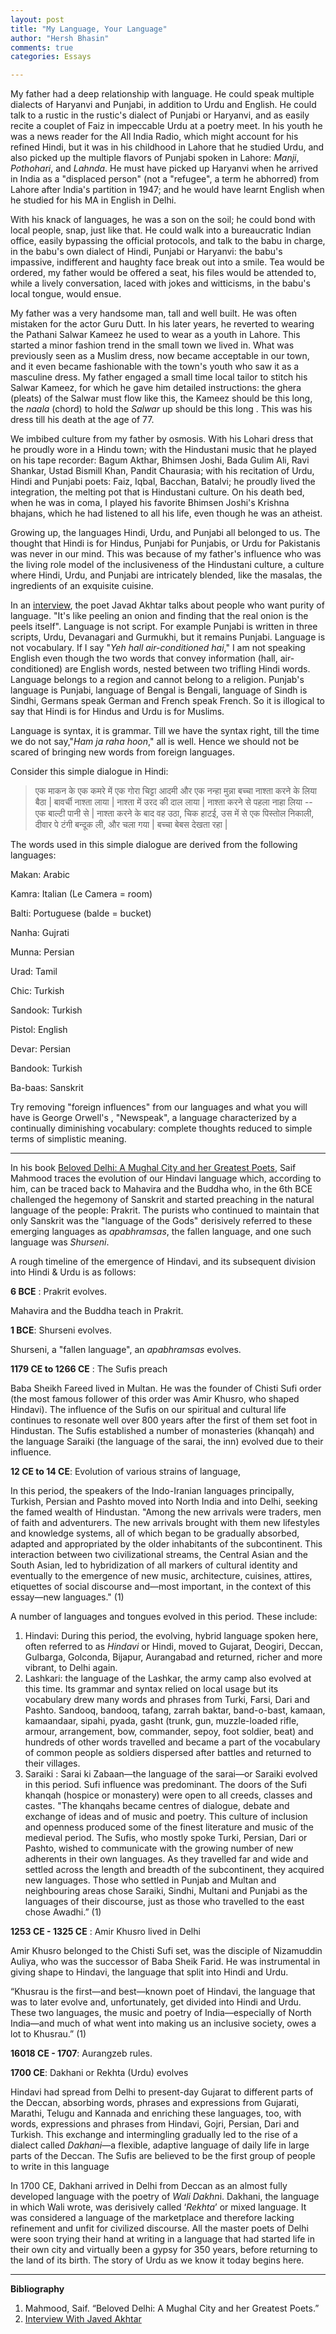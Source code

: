 ```yaml
---
layout: post
title: "My Language, Your Language"
author: "Hersh Bhasin"
comments: true
categories: Essays

---
```


My father had a deep relationship with language. He could speak multiple  dialects of Haryanvi and  Punjabi, in addition to Urdu and English. He could talk to a rustic in the rustic's dialect of Punjabi or Haryanvi, and  as easily recite a couplet of Faiz in impeccable Urdu at a poetry meet. In his youth he was a news reader for the All India Radio, which might account for his refined Hindi, but it was in his childhood in Lahore that he studied Urdu, and also picked up the multiple flavors of Punjabi spoken in Lahore: *Manji*, *Pothohari*, and *Lahnda*. He must have picked up Haryanvi when he arrived in India as a "displaced person" (not a "refugee", a term he abhorred) from Lahore after India's partition in 1947;  and he would have learnt English when he studied for his MA in English in Delhi.  

With his knack of languages, he was a son on the soil; he could bond with local people, snap,  just like that. He could  walk into a bureaucratic Indian office, easily bypassing the official protocols, and talk to the babu in charge, in the babu's own dialect of Hindi, Punjabi or Haryanvi:  the babu's impassive,  indifferent and haughty face  break  out into a smile. Tea would be ordered, my father would be offered a seat, his  files would be attended to, while a lively conversation,  laced with jokes and witticisms, in the babu's local tongue,  would ensue.  

My father was a very handsome man, tall and well built. He was often mistaken for the actor Guru Dutt. In his later years, he reverted to wearing the Pathani Salwar Kameez he used to wear as a  youth in Lahore. This  started a minor fashion trend in the small town we lived in. What was previously seen as a Muslim dress, now became acceptable in our town, and it even became fashionable with the  town's  youth who saw it as a masculine dress. My father engaged a small time local tailor to stitch his Salwar Kameez, for which he gave him detailed instructions: the  ghera (pleats) of the Salwar must  flow like this, the Kameez should be this long, the *naala* (chord)  to hold the *Salwar* up should be this long . This was his dress till his death at the age of 77.

We imbibed culture from my father by osmosis. With his Lohari dress that he proudly wore in a Hindu town; with the Hindustani music that he played on his tape recorder: Bagum Akthar, Bhimsen Joshi, Bada Gulim Ali, Ravi Shankar, Ustad Bismill Khan, Pandit Chaurasia; with his recitation of Urdu, Hindi and Punjabi poets: Faiz, Iqbal, Bacchan, Batalvi; he proudly lived the integration, the melting pot that is Hindustani culture. On his death bed, when he was in coma,  I played  his favorite Bhimsen Joshi's Krishna bhajans, which he had listened to all his life, even though he was an  atheist. 

Growing up, the languages Hindi, Urdu, and Punjabi all belonged to us. The thought that Hindi is for Hindus, Punjabi for Punjabis, or  Urdu for Pakistanis was never in our mind. This was because of my father's influence who was the living role model of the inclusiveness of the Hindustani culture, a culture where Hindi, Urdu, and Punjabi are intricately blended, like the masalas, the ingredients of an exquisite   cuisine.

In an [interview](https://youtu.be/Cv3tfll9Sr0), the poet Javad Akhtar talks about people who want purity of language. "It's like peeling an onion and finding that the real onion is the peels itself".  Language is not script. For example Punjabi is written in three scripts, Urdu, Devanagari and Gurmukhi,  but it remains Punjabi. Language is not vocabulary. If I say "*Yeh hall air-conditioned hai*," I am not speaking English even though the two words that convey information (hall, air-conditioned) are English words,  nested between two trifling Hindi words. Language belongs to a region and  cannot belong to a religion. Punjab's language is Punjabi, language of Bengal is Bengali, language of Sindh is Sindhi, Germans speak German and French speak French. So it is illogical to say that Hindi is for Hindus and Urdu is for Muslims.

Language is syntax, it is grammar. Till we have the syntax right, till the time we do not say,"*Ham ja raha hoon*," all is well. Hence we should not be scared of bringing new words from foreign languages. 

Consider this simple dialogue in Hindi:



> एक माकन के एक  कमरे में
> एक गोरा चिट्टा आदमी और
> एक नन्हा मुन्ना बच्चा
> नाश्ता करने के लिया बैठा |
> बावर्ची नाश्ता लाया |
> नाश्ता में उरद की दाल  लाया |
> नाश्ता करने से पहला नाहा लिया --
> एक बाल्टी पानी से |
> नाश्ता करने के बाद वह उठा, चिक हाटई,
> उस में से एक पिस्तोल निकाली,
> दीवार पे टंगी बन्दूक ली,
> और चला गया |
> बच्चा बेबस देखता रहा |



The words used in this simple dialogue are derived from the following languages:

Makan: Arabic

Kamra: Italian (Le Camera = room)

Balti: Portuguese (balde = bucket)

Nanha: Gujrati

Munna: Persian

Urad: Tamil

Chic: Turkish

Sandook: Turkish

Pistol: English

Devar: Persian

Bandook: Turkish

Ba-baas: Sanskrit

Try removing "foreign influences" from our languages and what you will have is George Orwell's , "Newspeak", a language characterized by a continually diminishing vocabulary: complete thoughts reduced to simple terms of simplistic meaning.

***



In his book [Beloved Delhi: A Mughal City and her Greatest Poets]( https://www.amazon.com/Beloved-Delhi-Mughal-Greatest-Poets/dp/9388326040), Saif Mahmood traces the evolution of our Hindavi language which, according to him, can be traced back to  Mahavira and the Buddha who, in the 6th  BCE challenged the hegemony of Sanskrit and started preaching in the natural language of the people: Prakrit. The purists who continued to maintain that only Sanskrit was the "language of the Gods" derisively referred to these emerging languages as *apabhramsas*, the fallen language, and one such language was *Shurseni*.

 A rough timeline of the emergence of Hindavi, and its subsequent division into  Hindi & Urdu is as follows:

**6 BCE** : Prakrit evolves.

Mahavira and the Buddha teach in Prakrit.

**1 BCE**: Shurseni evolves.

Shurseni, a "fallen language", an *apabhramsas* evolves.

**1179 CE to 1266 CE** : The Sufis preach

Baba Sheikh Fareed lived in Multan. He was the founder of Chisti Sufi order (the most famous follower of this order was Amir Khusro, who shaped Hindavi). The influence of the Sufis on our spiritual and cultural life continues to resonate well over 800 years after the first of them set foot in Hindustan.  The Sufis established a number of monasteries (khanqah) and the language Saraiki (the language of the sarai, the inn) evolved due to their influence.

**12 CE to 14 CE**: Evolution of various strains of language, 

In this period, the speakers of the Indo-Iranian languages principally, Turkish, Persian and Pashto moved into North India and into Delhi, seeking the famed wealth of Hindustan. "Among the new arrivals were traders, men of faith and adventurers. The new arrivals brought with them new lifestyles and knowledge systems, all of which began to be gradually absorbed, adapted and appropriated by the older inhabitants of the subcontinent. This interaction between two civilizational streams, the Central Asian and the South Asian, led to hybridization of all markers of cultural identity and eventually to the emergence of new music, architecture, cuisines, attires, etiquettes of social discourse and—most important, in the context of this essay—new languages." (1) 

A number of languages and tongues  evolved  in this period. These include:

1. Hindavi: During this period, the evolving, hybrid language spoken here, often referred to as *Hindavi* or Hindi, moved to Gujarat, Deogiri, Deccan, Gulbarga, Golconda, Bijapur, Aurangabad and returned, richer and more vibrant, to Delhi again. 
2. Lashkari:  the language of the Lashkar, the army camp also evolved at this time. Its grammar and syntax relied on local usage but its vocabulary drew many words and phrases from Turki, Farsi, Dari and Pashto. Sandooq, bandooq, tafang, zarrah baktar, band-o-bast, kamaan, kamaandaar, sipahi, pyada, gasht (trunk, gun, muzzle-loaded rifle, armour, arrangement, bow, commander, sepoy, foot soldier, beat) and hundreds of other words travelled and became a part of the vocabulary of common people as soldiers dispersed after battles and returned to their villages. 
3. Saraiki : Sarai ki Zabaan—the language of the sarai—or Saraiki evolved in this period. Sufi influence was predominant. The doors of the Sufi khanqah (hospice or monastery) were open to all creeds, classes and castes. "The khanqahs became centres of dialogue, debate and exchange of ideas and of music and poetry. This culture of inclusion and openness produced some of the finest literature and music of the medieval period. The Sufis, who mostly spoke Turki, Persian, Dari or Pashto, wished to communicate with the growing number of new adherents in their own languages. As they travelled far and wide and settled across the length and breadth of the subcontinent, they acquired new languages. Those who settled in Punjab and Multan and neighbouring areas chose Saraiki, Sindhi, Multani and Punjabi as the languages of their discourse, just as those who travelled to the east chose Awadhi.” (1)

**1253 CE - 1325 CE** : Amir Khusro lived in Delhi

Amir Khusro belonged to the Chisti Sufi set, was the disciple  of Nizamuddin Auliya, who was the successor of Baba Sheik Farid. He was instrumental in giving shape to Hindavi, the language that split into Hindi and Urdu.

“Khusrau is the first—and best—known poet of Hindavi, the language that was to later evolve and, unfortunately, get divided into Hindi and Urdu. These two languages, the music and poetry of India—especially of North India—and much of what went into making us an inclusive society, owes a lot to Khusrau.” (1)

**16018 CE - 1707**:  Aurangzeb rules.

**1700 CE**: Dakhani or Rekhta (Urdu) evolves

Hindavi had spread from Delhi to present-day Gujarat to different parts of the Deccan, absorbing words, phrases and expressions from Gujarati, Marathi, Telugu and Kannada and enriching these languages, too, with words, expressions and phrases from Hindavi, Gojri, Persian, Dari and Turkish. This exchange and intermingling gradually led to the rise of a dialect called *Dakhani*—a flexible, adaptive language of daily life in large parts of the Deccan. The Sufis are believed to be the first group of people to write in this language

In 1700 CE, Dakhani arrived in Delhi from Deccan as an almost fully developed language with the poetry of *Wali Dakhn*i. Dakhani, the language in which Wali wrote, was derisively called ‘*Rekhta*’ or mixed language. It was considered a language of the marketplace and therefore lacking refinement and unfit for civilized discourse.  All the master poets of Delhi were soon trying their hand at writing in a language that had started life in their own city and virtually been a gypsy for 350 years, before returning to the land of its birth. The story of Urdu as we know it today begins here.

***



**Bibliography**

1.  Mahmood, Saif. “Beloved Delhi: A Mughal City and her Greatest Poets.” 
2.  [Interview With Javed Akhtar](https://youtu.be/Cv3tfll9Sr0)



 





